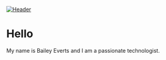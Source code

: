 
[![Header](https://raw.githubusercontent.com/beverts312/beverts312/main/readme_cover.jpg "Header")](https://baileyeverts.com/)

# Hello
My name is Bailey Everts and I am a passionate technologist.
